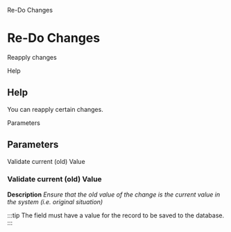 
Re-Do Changes
# Re-Do Changes


Reapply changes

Help
## Help

You can reapply certain changes.

Parameters
## Parameters


Validate current (old) Value
### Validate current (old) Value

**Description**
 *Ensure that the old value of the change is the current value in the system (i.e. original situation)*

:::tip
The field must have a value for the record to be saved to the database.
:::